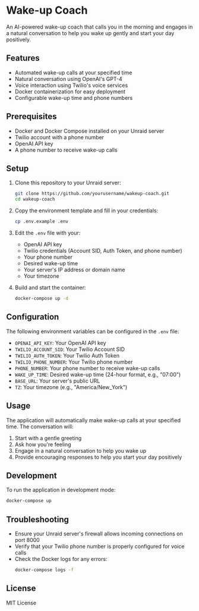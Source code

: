 # Wake-up Coach

An AI-powered wake-up coach that calls you in the morning and engages in a natural conversation to help you wake up gently and start your day positively.

## Features

- Automated wake-up calls at your specified time
- Natural conversation using OpenAI's GPT-4
- Voice interaction using Twilio's voice services
- Docker containerization for easy deployment
- Configurable wake-up time and phone numbers

## Prerequisites

- Docker and Docker Compose installed on your Unraid server
- Twilio account with a phone number
- OpenAI API key
- A phone number to receive wake-up calls

## Setup

1. Clone this repository to your Unraid server:
   ```bash
   git clone https://github.com/yourusername/wakeup-coach.git
   cd wakeup-coach
   ```

2. Copy the environment template and fill in your credentials:
   ```bash
   cp .env.example .env
   ```

3. Edit the `.env` file with your:
   - OpenAI API key
   - Twilio credentials (Account SID, Auth Token, and phone number)
   - Your phone number
   - Desired wake-up time
   - Your server's IP address or domain name
   - Your timezone

4. Build and start the container:
   ```bash
   docker-compose up -d
   ```

## Configuration

The following environment variables can be configured in the `.env` file:

- `OPENAI_API_KEY`: Your OpenAI API key
- `TWILIO_ACCOUNT_SID`: Your Twilio Account SID
- `TWILIO_AUTH_TOKEN`: Your Twilio Auth Token
- `TWILIO_PHONE_NUMBER`: Your Twilio phone number
- `PHONE_NUMBER`: Your phone number to receive wake-up calls
- `WAKE_UP_TIME`: Desired wake-up time (24-hour format, e.g., "07:00")
- `BASE_URL`: Your server's public URL
- `TZ`: Your timezone (e.g., "America/New_York")

## Usage

The application will automatically make wake-up calls at your specified time. The conversation will:

1. Start with a gentle greeting
2. Ask how you're feeling
3. Engage in a natural conversation to help you wake up
4. Provide encouraging responses to help you start your day positively

## Development

To run the application in development mode:

```bash
docker-compose up
```

## Troubleshooting

- Ensure your Unraid server's firewall allows incoming connections on port 8000
- Verify that your Twilio phone number is properly configured for voice calls
- Check the Docker logs for any errors:
  ```bash
  docker-compose logs -f
  ```

## License

MIT License